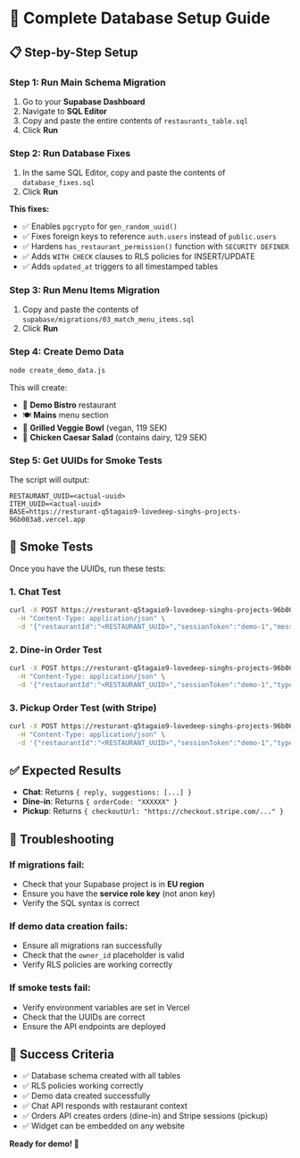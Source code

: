 # 🚀 Complete Database Setup Guide

## 📋 **Step-by-Step Setup**

### **Step 1: Run Main Schema Migration**
1. Go to your **Supabase Dashboard**
2. Navigate to **SQL Editor**
3. Copy and paste the entire contents of `restaurants_table.sql`
4. Click **Run**

### **Step 2: Run Database Fixes**
1. In the same SQL Editor, copy and paste the contents of `database_fixes.sql`
2. Click **Run**

**This fixes:**
- ✅ Enables `pgcrypto` for `gen_random_uuid()`
- ✅ Fixes foreign keys to reference `auth.users` instead of `public.users`
- ✅ Hardens `has_restaurant_permission()` function with `SECURITY DEFINER`
- ✅ Adds `WITH CHECK` clauses to RLS policies for INSERT/UPDATE
- ✅ Adds `updated_at` triggers to all timestamped tables

### **Step 3: Run Menu Items Migration**
1. Copy and paste the contents of `supabase/migrations/03_match_menu_items.sql`
2. Click **Run**

### **Step 4: Create Demo Data**
```bash
node create_demo_data.js
```

This will create:
- 🏪 **Demo Bistro** restaurant
- 🍽️ **Mains** menu section  
- 🥗 **Grilled Veggie Bowl** (vegan, 119 SEK)
- 🥗 **Chicken Caesar Salad** (contains dairy, 129 SEK)

### **Step 5: Get UUIDs for Smoke Tests**
The script will output:
```
RESTAURANT_UUID=<actual-uuid>
ITEM_UUID=<actual-uuid>
BASE=https://resturant-q5tagaio9-lovedeep-singhs-projects-96b003a8.vercel.app
```

## 🧪 **Smoke Tests**

Once you have the UUIDs, run these tests:

### **1. Chat Test**
```bash
curl -X POST https://resturant-q5tagaio9-lovedeep-singhs-projects-96b003a8.vercel.app/api/chat \
  -H "Content-Type: application/json" \
  -d '{"restaurantId":"<RESTAURANT_UUID>","sessionToken":"demo-1","message":"What are your vegan options?"}'
```

### **2. Dine-in Order Test**
```bash
curl -X POST https://resturant-q5tagaio9-lovedeep-singhs-projects-96b003a8.vercel.app/api/orders \
  -H "Content-Type: application/json" \
  -d '{"restaurantId":"<RESTAURANT_UUID>","sessionToken":"demo-1","type":"dine_in","items":[{"itemId":"<ITEM_UUID>","qty":1}]}'
```

### **3. Pickup Order Test (with Stripe)**
```bash
curl -X POST https://resturant-q5tagaio9-lovedeep-singhs-projects-96b003a8.vercel.app/api/orders \
  -H "Content-Type: application/json" \
  -d '{"restaurantId":"<RESTAURANT_UUID>","sessionToken":"demo-1","type":"pickup","items":[{"itemId":"<ITEM_UUID>","qty":1}]}'
```

## ✅ **Expected Results**

- **Chat**: Returns `{ reply, suggestions: [...] }`
- **Dine-in**: Returns `{ orderCode: "XXXXXX" }`
- **Pickup**: Returns `{ checkoutUrl: "https://checkout.stripe.com/..." }`

## 🔧 **Troubleshooting**

### **If migrations fail:**
- Check that your Supabase project is in **EU region**
- Ensure you have the **service role key** (not anon key)
- Verify the SQL syntax is correct

### **If demo data creation fails:**
- Ensure all migrations ran successfully
- Check that the `owner_id` placeholder is valid
- Verify RLS policies are working correctly

### **If smoke tests fail:**
- Verify environment variables are set in Vercel
- Check that the UUIDs are correct
- Ensure the API endpoints are deployed

## 🎯 **Success Criteria**

- ✅ Database schema created with all tables
- ✅ RLS policies working correctly
- ✅ Demo data created successfully
- ✅ Chat API responds with restaurant context
- ✅ Orders API creates orders (dine-in) and Stripe sessions (pickup)
- ✅ Widget can be embedded on any website

**Ready for demo! 🚀**
